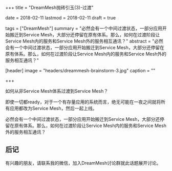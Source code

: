 +++
title = "DreamMesh抛砖引玉(3)-过渡"

date = 2018-02-11
lastmod = 2018-02-11
draft = true

tags = ["DreamMesh"]
summary = "必然会有一个中间过渡状态，一部分应用开始搬迁到Service Mesh，大部分还停留在原有体系。那么，如何在过渡阶段让Service Mesh内的服务和Service Mesh外的服务相互通讯？"
abstract = "必然会有一个中间过渡状态，一部分应用开始搬迁到Service Mesh，大部分还停留在原有体系。那么，如何在过渡阶段让Service Mesh内的服务和Service Mesh外的服务相互通讯？"

[header]
image = "headers/dreammesh-brainstorm-3.jpg"
caption = ""

+++

如何从非Service Mesh体系过渡到Service Mesh？

即使一切都ready，对于一个有存量应用的系统而言，绝无可能在一夜之间就将所有应用都改为Service Mesh，然后一起上线。

必然会有一个中间过渡状态，一部分应用开始搬迁到Service Mesh，大部分还停留在原有体系。那么，如何在过渡阶段让Service Mesh内的服务和Service Mesh外的服务相互通讯？

## 后记

有兴趣的朋友，请联系我的微信，加入DreamMesh讨论群就此话题展开讨论。
